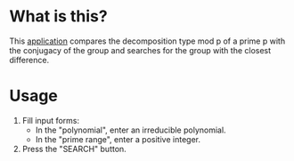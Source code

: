 # What is this?
This [application](https://www.galoisapp.com/) compares the decomposition type mod p of a prime p with the conjugacy of the group and searches for the group with the closest difference.

# Usage

1. Fill input forms:
    - In the "polynomial", enter an irreducible polynomial.
    - In the "prime range", enter a positive integer.
2. Press the "SEARCH" button.
